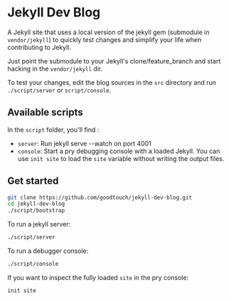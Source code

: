# Jekyll Dev Blog

A Jekyll site that uses a local version of the jekyll gem (submodule in `vendor/jekyll`)
to quickly test changes and simplify your life when contributing to Jekyll.

Just point the submodule to your Jekyll's clone/feature_branch and start hacking
in the `vendor/jekyll` dir.

To test your changes, edit the blog sources in the `src` directory
and run `./script/server` or `script/console`.

## Available scripts

In the `script` folder, you'll find :

- `server`: Run jekyll serve --watch on port 4001
- `console`: Start a pry debugging console with a loaded Jekyll.
  You can use `init site` to load the `site` variable without writing the output files.

## Get started

```sh
git clone https://github.com/goodtouch/jekyll-dev-blog.git
cd jekyll-dev-blog
./script/bootstrap
```

To run a jekyll server:

```sh
./script/server
```

To run a debugger console:

```sh
./script/console
```

If you want to inspect the fully loaded `site` in the pry console:

```ruby
init site
```
